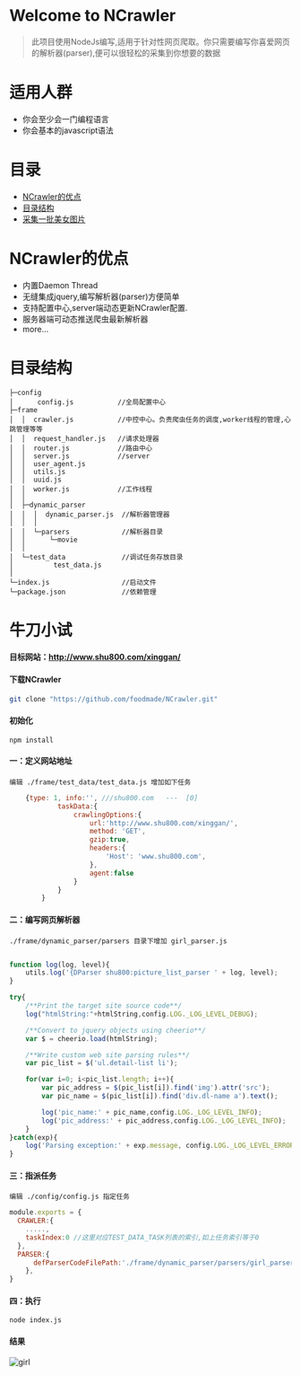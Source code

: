 # Welcome to NCrawler
> 此项目使用NodeJs编写,适用于针对性网页爬取。你只需要编写你喜爱网页的解析器(parser),便可以很轻松的采集到你想要的数据

# 适用人群
- 你会至少会一门编程语言
- 你会基本的javascript语法

# 目录
- [NCrawler的优点](#NCrawler的优点)
- [目录结构](#目录结构)
- [采集一批美女图片](#牛刀小试)

# NCrawler的优点
- 内置Daemon Thread
- 无缝集成jquery,编写解析器(parser)方便简单
- 支持配置中心,server端动态更新NCrawler配置.
- 服务器端可动态推送爬虫最新解析器
- more...


# 目录结构
```
├─config
│      config.js           //全局配置中心
├─frame 
│  │  crawler.js           //中控中心。负责爬虫任务的调度,worker线程的管理,心跳管理等等  
│  │  request_handler.js   //请求处理器
│  │  router.js            //路由中心
│  │  server.js            //server
│  │  user_agent.js
│  │  utils.js       
│  │  uuid.js
│  │  worker.js            //工作线程
│  │  
│  ├─dynamic_parser
│  │  │  dynamic_parser.js  //解析器管理器
│  │  │  
│  │  └─parsers             //解析器目录
│  │      └─movie
│  │                  
│  └─test_data              //调试任务存放目录
│          test_data.js
│          
└─index.js                  //启动文件
└─package.json              //依赖管理
```

# 牛刀小试

#### 目标网站：http://www.shu800.com/xinggan/

#### 下载NCrawler
```bash
git clone "https://github.com/foodmade/NCrawler.git"
```
#### 初始化
```
npm install
```

#### 一：定义网站地址
`编辑 ./frame/test_data/test_data.js 增加如下任务`
```javascript
    {type: 1, info:'', ///shu800.com   ---  [0]
            taskData:{
                crawlingOptions:{
                    url:'http://www.shu800.com/xinggan/',
                    method: 'GET',
                    gzip:true,
                    headers:{
                        'Host': 'www.shu800.com',
                    },
                    agent:false
                }
            }
        }
```
#### 二：编写网页解析器
`./frame/dynamic_parser/parsers 目录下增加 girl_parser.js`
```javascript

function log(log, level){
    utils.log('{DParser shu800:picture_list_parser ' + log, level);
}

try{
    /**Print the target site source code**/
    log("htmlString:"+htmlString,config.LOG._LOG_LEVEL_DEBUG);

    /**Convert to jquery objects using cheerio**/
    var $ = cheerio.load(htmlString);

    /**Write custom web site parsing rules**/
    var pic_list = $('ul.detail-list li');

    for(var i=0; i<pic_list.length; i++){
        var pic_address = $(pic_list[i]).find('img').attr('src');
        var pic_name = $(pic_list[i]).find('div.dl-name a').text();

        log('pic_name:' + pic_name,config.LOG._LOG_LEVEL_INFO);
        log('pic_address:' + pic_address,config.LOG._LOG_LEVEL_INFO);
    }
}catch(exp){
    log('Parsing exception:' + exp.message, config.LOG._LOG_LEVEL_ERROR);
}
```

#### 三：指派任务
`编辑 ./config/config.js 指定任务`
```javascript
module.exports = {
  CRAWLER:{
    .....,
    taskIndex:0 //这里对应TEST_DATA_TASK列表的索引,如上任务索引等于0
  },
  PARSER:{
      defParserCodeFilePath:'./frame/dynamic_parser/parsers/girl_parser.js'   //指定解析器位置
    },
}
```
#### 四：执行
```
node index.js
```
#### 结果

![girl](https://www.xiaomingblog.cn/upload/2019/8/girl-20c6c497cb324281b533d3d96c046efa.png)



